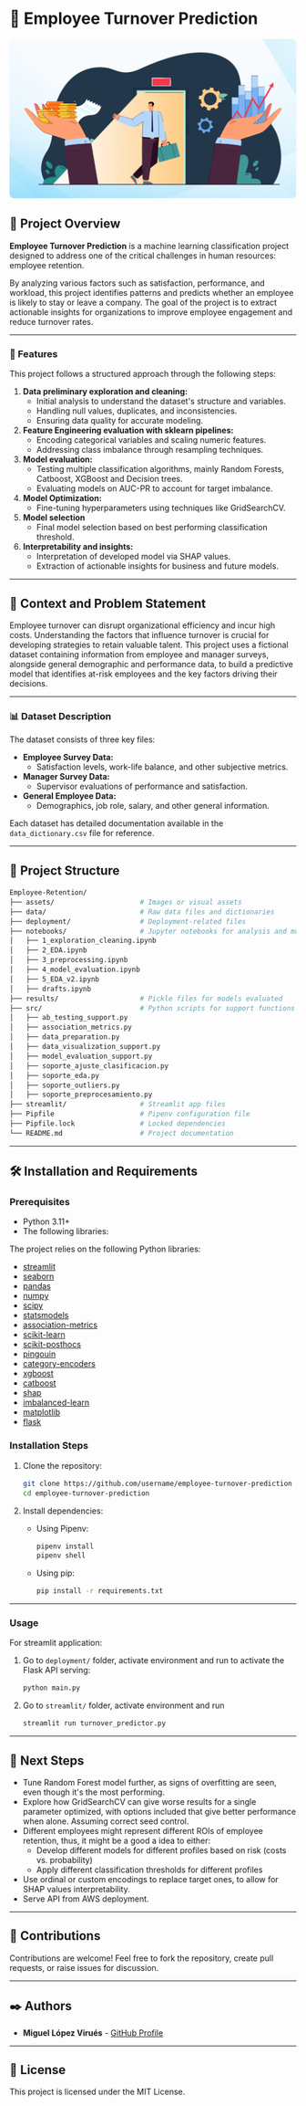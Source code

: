 # 🌟 Employee Turnover Prediction

<div style="text-align: center;">
  <img src="assets/employee_turnover.jpg" alt="Project Cover" />
</div>

## 📝 Project Overview

**Employee Turnover Prediction** is a machine learning classification project designed to address one of the critical challenges in human resources: employee retention. 

By analyzing various factors such as satisfaction, performance, and workload, this project identifies patterns and predicts whether an employee is likely to stay or leave a company. The goal of the project is to extract actionable insights for organizations to improve employee engagement and reduce turnover rates.

---

### 🚀 Features

This project follows a structured approach through the following steps:

1. **Data preliminary exploration and cleaning:**
   - Initial analysis to understand the dataset's structure and variables.
   - Handling null values, duplicates, and inconsistencies.
   - Ensuring data quality for accurate modeling.
2. **Feature Engineering evaluation with sklearn pipelines:**
   - Encoding categorical variables and scaling numeric features.
   - Addressing class imbalance through resampling techniques.
4. **Model evaluation:**
   - Testing multiple classification algorithms, mainly Random Forests, Catboost, XGBoost and Decision trees.
   - Evaluating models on AUC-PR to account for target imbalance.
5. **Model Optimization:**
   - Fine-tuning hyperparameters using techniques like GridSearchCV.
6. **Model selection**
   - Final model selection based on best performing classification threshold.
7. **Interpretability and insights:**
   - Interpretation of developed model via SHAP values.
   - Extraction of actionable insights for business and future  models.

---

## 🏢 Context and Problem Statement

Employee turnover can disrupt organizational efficiency and incur high costs. Understanding the factors that influence turnover is crucial for developing strategies to retain valuable talent. This project uses a fictional dataset containing information from employee and manager surveys, alongside general demographic and performance data, to build a predictive model that identifies at-risk employees and the key factors driving their decisions.

---

### 📊 Dataset Description

The dataset consists of three key files:

- **Employee Survey Data:**
  - Satisfaction levels, work-life balance, and other subjective metrics.
- **Manager Survey Data:**
  - Supervisor evaluations of performance and satisfaction.
- **General Employee Data:**
  - Demographics, job role, salary, and other general information.

Each dataset has detailed documentation available in the `data_dictionary.csv` file for reference.

---

## 📁 Project Structure

```bash
Employee-Retention/
├── assets/                     # Images or visual assets
├── data/                       # Raw data files and dictionaries
├── deployment/                 # Deployment-related files
├── notebooks/                  # Jupyter notebooks for analysis and modeling
│   ├── 1_exploration_cleaning.ipynb
│   ├── 2_EDA.ipynb
│   ├── 3_preprocessing.ipynb
│   ├── 4_model_evaluation.ipynb
│   ├── 5_EDA_v2.ipynb
│   ├── drafts.ipynb
├── results/                    # Pickle files for models evaluated
├── src/                        # Python scripts for support functions
│   ├── ab_testing_support.py
│   ├── association_metrics.py
│   ├── data_preparation.py
│   ├── data_visualization_support.py
│   ├── model_evaluation_support.py
│   ├── soporte_ajuste_clasificacion.py
│   ├── soporte_eda.py
│   ├── soporte_outliers.py
│   ├── soporte_preprocesamiento.py
├── streamlit/                  # Streamlit app files
├── Pipfile                     # Pipenv configuration file
├── Pipfile.lock                # Locked dependencies
└── README.md                   # Project documentation
```

---

## 🛠️ Installation and Requirements

### Prerequisites

- Python 3.11+
- The following libraries:

The project relies on the following Python libraries:

- [streamlit](https://streamlit.io/)  
- [seaborn](https://seaborn.pydata.org/)  
- [pandas](https://pandas.pydata.org/docs/)  
- [numpy](https://numpy.org/doc/)  
- [scipy](https://docs.scipy.org/doc/scipy/)  
- [statsmodels](https://www.statsmodels.org/stable/index.html)  
- [association-metrics](https://pypi.org/project/association-metrics/)  
- [scikit-learn](https://scikit-learn.org/stable/documentation.html)  
- [scikit-posthocs](https://scikit-posthocs.readthedocs.io/)  
- [pingouin](https://pingouin-stats.org/)  
- [category-encoders](https://contrib.scikit-learn.org/category_encoders/)  
- [xgboost](https://xgboost.readthedocs.io/)  
- [catboost](https://catboost.ai/)  
- [shap](https://shap.readthedocs.io/)  
- [imbalanced-learn](https://imbalanced-learn.org/)  
- [matplotlib](https://matplotlib.org/stable/users/index.html)  
- [flask](https://flask.palletsprojects.com/)  

### Installation Steps

1. Clone the repository:

   ```bash
   git clone https://github.com/username/employee-turnover-prediction
   cd employee-turnover-prediction
   ```

2. Install dependencies:

   - Using Pipenv:

     ```bash
     pipenv install
     pipenv shell
     ```
   - Using pip:

     ```bash
     pip install -r requirements.txt
     ```


---
### Usage

For streamlit application:
1. Go to ``deployment/`` folder, activate environment and run to activate the Flask API serving:

     ```bash
     python main.py
     ```
2. Go to ``streamlit/`` folder, activate environment and run 

     ```bash
     streamlit run turnover_predictor.py
     ```
---

## 🔄 Next Steps

- Tune Random Forest model further, as signs of overfitting are seen, even though it's the most performing.
- Explore how GridSearchCV can give worse results for a single parameter optimized, with options included that give better performance when alone. Assuming correct seed control. 
- Different employees might represent different ROIs of employee retention, thus, it might be a good a idea to either:
    - Develop different models for different profiles based on risk (costs vs. probability)
    - Apply different classification thresholds for different profiles
- Use ordinal or custom encodings to replace target ones, to allow for SHAP values interpretability.
- Serve API from AWS deployment.

---

## 🤝 Contributions

Contributions are welcome! Feel free to fork the repository, create pull requests, or raise issues for discussion.

---

## ✒️ Authors

- **Miguel López Virués** - [GitHub Profile](https://github.com/MiguelLopezVirues)

---

## 📜 License

This project is licensed under the MIT License.